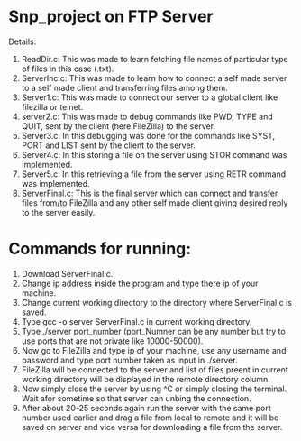 # Snp_project on FTP Server
Details:
1. ReadDir.c: This was made to learn fetching file names of particular type of files in this case (.txt).
2. ServerInc.c: This was made to learn how to connect a self made server to a self made client and transferring files among them.
3. Server1.c: This was made to connect our server to a global client like filezilla or telnet.
4. server2.c: This was made to debug commands like PWD, TYPE and QUIT, sent by the client (here FileZilla) to the server.
5. Server3.c: In this debugging was done for the commands like SYST, PORT and LIST sent by the client to the server.
6. Server4.c: In this storing a file on the server using STOR command was implemented.
7. Server5.c: In this retrieving a file from the server using RETR command was implemented.
8. ServerFinal.c: This is the final server which can connect and transfer files from/to FileZilla and any other self made client giving desired reply to the server easily.


# Commands for running:
1. Download ServerFinal.c.
2. Change ip address inside the program and type there ip of your machine.
3. Change current working directory to the directory where ServerFinal.c is saved.
4. Type gcc -o server ServerFinal.c in current working directory.
5. Type ./server port_number (port_Numner can be any number but try to use ports that are not private like 10000-50000).
6. Now go to FileZilla and type ip of your machine, use any username and password and type port number taken as input in ./server.
7. FileZilla will be connected to the server and list of files preent in current working directory will be displayed in the remote directory column.
8. Now simply close the server by using ^C or simply closing the terminal. Wait afor sometime so that server can unbing the connection.
9. After about 20-25 seconds again run the server with the same port number used earlier and drag a file from local to remote and it will be saved on server and vice versa for downloading a file from the server.
